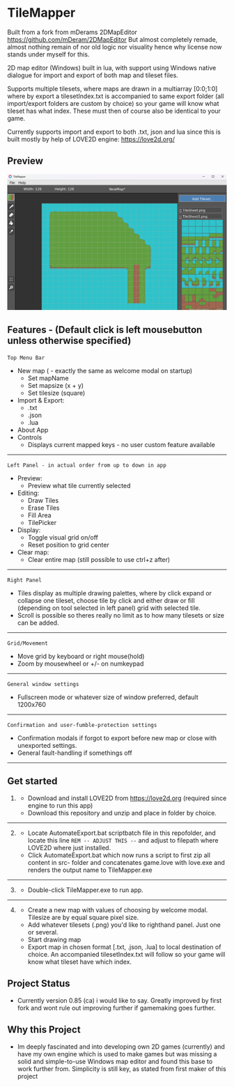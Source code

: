 # TileMapper

Built from a fork from mDerams 2DMapEditor https://github.com/mDeram/2DMapEditor
But almost completely remade, almost nothing remain of nor old logic nor visuality hence why license now stands under myself for this.

2D map editor (Windows) built in lua, with support using Windows native dialogue for import and export of both map and tileset files.

Supports multiple tilesets, where maps are drawn in a multiarray [0:0;1:0] where by export a tilesetIndex.txt is accompanied to same export folder (all import/export folders are custom by choice) so your game will know what tileset has what index. These must then of course also be identical to your game.

Currently supports import and export to both .txt, json and lua since this is built mostly by help of LOVE2D engine: https://love2d.org/

## Preview

![TileMapper Screenshot](src/assets/img/tilemapperpreview.png)

## Features - (Default click is left mousebutton unless otherwise specified)

```Top Menu Bar```

- New map ( - exactly the same as welcome modal on startup)
	- Set mapName
	- Set mapsize (x + y)
	- Set tilesize (square)
- Import & Export:
	- .txt
	- .json
	- .lua
- About App
- Controls
	- Displays current mapped keys - no user custom feature available

---

```Left Panel - in actual order from up to down in app```

- Preview:
	- Preview what tile currently selected
- Editing:
	- Draw Tiles
	- Erase Tiles
	- Fill Area
	- TilePicker
- Display:
	- Toggle visual grid on/off
	- Reset position to grid center
- Clear map:
	- Clear entire map (still possible to use ctrl+z after) 
---

```Right Panel```
- Tiles display as multiple drawing palettes, where by click expand or collapse one tileset, choose tile by click and either draw or fill (depending on tool selected in left panel) grid with selected tile.
- Scroll is possible so theres really no limit as to how many tilesets or size can be added.

---
```Grid/Movement```
- Move grid by keyboard or right mouse(hold)
- Zoom by mousewheel or +/- on numkeypad
---
```General window settings```
- Fullscreen mode or whatever size of window preferred, default 1200x760
---
```Confirmation and user-fumble-protection settings```
- Confirmation modals if forgot to export before new map or close with unexported settings.
- General fault-handling if somethings off
---

## Get started

1.
	- Download and install LOVE2D from https://love2d.org (required since engine to run this app)
	- Download this repository and unzip and place in folder by choice.   
---
2. 
	- Locate AutomateExport.bat scriptbatch file in this repofolder, and locate this line
	```REM -- ADJUST THIS --``` and adjust to filepath where LOVE2D where just installed.
	- Click AutomateExport.bat which now runs a script to first zip all content in src- folder and concatenates game.love with love.exe and renders the output name to TileMapper.exe
---  
3.
	- Double-click TileMapper.exe to run app.
---
4. 
	- Create a new map with values of choosing by welcome modal. Tilesize are by equal square pixel size.
	- Add whatever tilesets (.png) you'd like to righthand panel. Just one or several.
	- Start drawing map
	- Export map in chosen format [.txt, .json, .lua] to local destination of choice. An accompanied tilesetIndex.txt will follow so your game will know what tileset have which index.

## Project Status
- Currently version 0.85 (ca) i would like to say. Greatly improved by first fork and wont rule out improving further if gamemaking goes further.

## Why this Project
- Im deeply fascinated and into developing own 2D games (currently) and have my own engine which is used to make games but was missing a solid and simple-to-use Windows map editor and found this base to work further from. Simplicity is still key, as stated from first maker of this project
